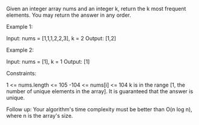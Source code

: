 Given an integer array nums and an integer k, return the k most frequent elements. You may return the answer in any order.



Example 1:

Input: nums = [1,1,1,2,2,3], k = 2
Output: [1,2]

Example 2:

Input: nums = [1], k = 1
Output: [1]


Constraints:

1 <= nums.length <= 105
-104 <= nums[i] <= 104
k is in the range [1, the number of unique elements in the array].
It is guaranteed that the answer is unique.


Follow up: Your algorithm's time complexity must be better than O(n log n), where n is the array's size.
